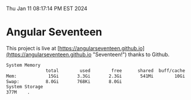 Thu Jan 11 08:17:14 PM EST 2024

# Angular Seventeen


This project is live at [https://angularseventeen.github.io](https://angularseventeen.github.io "Seventeen!") thanks to Github.

```bash
System Memory
               total        used        free      shared  buff/cache   available
Mem:            15Gi       3.3Gi       2.3Gi       541Mi        10Gi        11Gi
Swap:          8.0Gi       768Ki       8.0Gi
System Storage
377M	.
```
